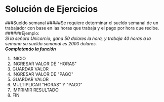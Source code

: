Solución de Ejercicios
======================
###Sueldo semanal
#####Se requiere determinar el sueldo semanal de un trabajador con base en las horas que trabaja y el pago por hora que recibe.
######Ejemplo:  
_Si la señora Unicornio, gana 50 dolares la hora, y trabaja 40 horas a la semana su sueldo semanal es 2000 dolares._    
___Completando la función___

1. INICIO
2. INGRESAR VALOR DE "HORAS"
3. GUARDAR VALOR
4. INGRESAR VALOR DE "PAGO"
5. GUARDAR VALOR
6. MULTIPLICAR "HORAS" Y "PAGO"
7. IMPRIMIR RESULTADO
8. FIN
